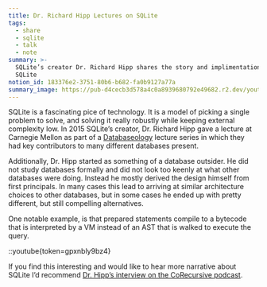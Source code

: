 ```yaml
---
title: Dr. Richard Hipp Lectures on SQLite
tags:
  - share
  - sqlite
  - talk
  - note
summary: >-
  SQLite’s creator Dr. Richard Hipp shares the story and implimentation of
  SQLite
notion_id: 183376e2-3751-80b6-b682-fa0b9127a77a
summary_image: https://pub-d4cecb3d578a4c0a8939680792e49682.r2.dev/youtube/gpxnbly9bz4.jpg
---
```

SQLite is a fascinating pice of technology. It is a model of picking a single problem to solve, and solving it really robustly while keeping external complexity low. In 2015 SQLite’s creator, Dr. Richard Hipp gave a lecture at Carnegie Mellon as part of a [Databaseology](https://db.cs.cmu.edu/seminar2015/) lecture series in which they had key contributors to many different databases present.

Additionally, Dr. Hipp started as something of a database outsider. He did not study databases formally and did not look too keenly at what other databases were doing. Instead he mostly derived the design himself from first principals. In many cases this lead to arriving at similar architecture choices to other databases, but in some cases he ended up with pretty different, but still compelling alternatives.

One notable example, is that prepared statements compile to a bytecode that is interpreted by a VM instead of an AST that is walked to execute the query.

::youtube{token=gpxnbly9bz4}

If you find this interesting and would like to hear more narrative about SQLite I’d recommend [Dr. Hipp’s interview on the CoRecursive podcast](https://corecursive.com/066-sqlite-with-richard-hipp/).
